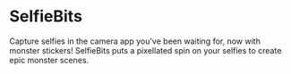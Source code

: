 # SelfieBits
Capture selfies in the camera app you've been waiting for, now with monster stickers! SelfieBits puts a pixellated spin on your selfies to create epic monster scenes.
